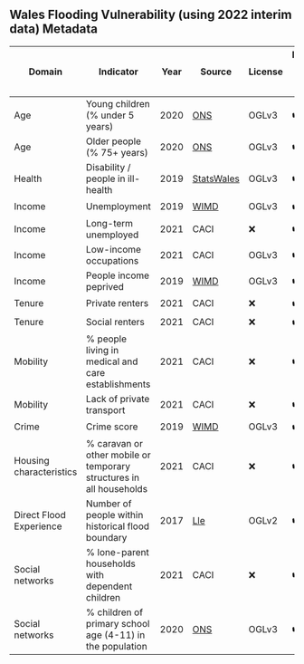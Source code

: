## Wales Flooding Vulnerability (using 2022 interim data) Metadata

| Domain | Indicator | Year | Source | License | Indicator Code Added to `R/` | Data Added to `data/` |
| --- | --- | --- | --- | --- | --- | --- |
| Age | Young children (% under 5 years) | 2020 | [ONS](https://www.ons.gov.uk/peoplepopulationandcommunity/populationandmigration/populationestimates) | OGLv3 | :heavy_check_mark: | :heavy_check_mark: |
| Age |	Older people (% 75+ years) | 2020 | [ONS](https://www.ons.gov.uk/peoplepopulationandcommunity/populationandmigration/populationestimates) | OGLv3 | :heavy_check_mark: | :heavy_check_mark: |
| Health | Disability / people in ill-health | 2019 | [StatsWales](https://statswales.gov.wales/Catalogue/Community-Safety-and-Social-Inclusion/Welsh-Index-of-Multiple-Deprivation/WIMD-Indicator-data-2019) | OGLv3 | :heavy_check_mark: | :heavy_check_mark: |
| Income | Unemployment | 2019 | [WIMD](https://gov.wales/welsh-index-multiple-deprivation-full-index-update-ranks-2019) | OGLv3 | :heavy_check_mark: | :heavy_check_mark: |
| Income | Long-term unemployed | 2021 | CACI | :x: | :heavy_check_mark: | :heavy_check_mark: |
| Income | Low-income occupations | 2021 | CACI | OGLv3 | :heavy_check_mark: | :heavy_check_mark: |
| Income | People income peprived | 2019 | [WIMD](https://gov.wales/welsh-index-multiple-deprivation-full-index-update-ranks-2019) | OGLv3 | :heavy_check_mark: | :heavy_check_mark: |
| Tenure | Private renters | 2021 | CACI | :x: | :heavy_check_mark: | :heavy_check_mark: |
| Tenure | Social renters | 2021 | CACI | :x: | :heavy_check_mark: | :heavy_check_mark: |
| Mobility | % people living in medical and care establishments | 2021 | CACI | :x: | :heavy_check_mark: | :heavy_check_mark: |
| Mobility | Lack of private transport | 2021 | CACI | :x: | :heavy_check_mark: | :heavy_check_mark: |
| Crime | Crime score | 2019 | [WIMD](https://gov.wales/welsh-index-multiple-deprivation-full-index-update-ranks-2019) | OGLv3 | :heavy_check_mark: | :heavy_check_mark: |
| Housing characteristics | % caravan or other mobile or temporary structures in all households | 2021 | CACI | :x: | :heavy_check_mark: | :heavy_check_mark: |
| Direct Flood Experience | Number of people within historical flood boundary | 2017 | [Lle](https://lle.gov.wales/catalogue/item/HistoricFl/?lang=en) | OGLv2 | :heavy_check_mark: | :heavy_check_mark: |
| Social networks | % lone-parent households with dependent children |  2021 | CACI | :x: | :heavy_check_mark: | :heavy_check_mark: |
| Social networks | % children of primary school age (4-11) in the population | 2020 | [ONS](https://www.ons.gov.uk/peoplepopulationandcommunity/populationandmigration/populationestimates) | OGLv3 | :heavy_check_mark: | :heavy_check_mark: |
